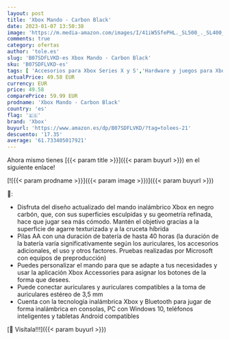 ```yaml
---
layout: post
title: 'Xbox Mando - Carbon Black'
date: 2023-01-07 13:50:38
image: 'https://m.media-amazon.com/images/I/41iW5SfePHL._SL500_._SL400_.jpg'
comments: true
category: ofertas
author: 'tole.es'
slug: 'B07SDFLVKD-es Xbox Mando - Carbon Black'
sku: 'B07SDFLVKD-es'
tags: [ 'Accesorios para Xbox Series X y S','Hardware y juegos para Xbox Series X y S','Mandos y controles para Xbox Series X y S','Videojuegos','xbox','🇪🇸', ]
actualPrice: 49.58 EUR
currency: EUR
price: 49.58
comparePrice: 59.99 EUR
prodname: 'Xbox Mando - Carbon Black'
country: 'es'
flag: '🇪🇸'
brand: 'Xbox'
buyurl: 'https://www.amazon.es/dp/B07SDFLVKD/?tag=tolees-21'
descuento: '17.35'
average: '61.733405017921'
---
```


Ahora mismo tienes [{{< param title >}}]({{< param buyurl >}}) en el siguiente enlace!

[![{{< param prodname >}}]({{< param image >}})]({{< param buyurl >}})

🔎:

- Disfruta del diseño actualizado del mando inalámbrico Xbox en negro carbón, que, con sus superficies esculpidas y su geometría refinada, hace que jugar sea más cómodo. Mantén el objetivo gracias a la superficie de agarre texturizada y a la cruceta híbrida
- Pilas AA con una duración de batería de hasta 40 horas (la duración de la batería varía significativamente según los auriculares, los accesorios adicionales, el uso y otros factores. Pruebas realizadas por Microsoft con equipos de preproducción)
- Puedes personalizar el mando para que se adapte a tus necesidades y usar la aplicación Xbox Accessories para asignar los botones de la forma que desees.
- Puede conectar auriculares y auriculares compatibles a la toma de auriculares estéreo de 3,5 mm
- Cuenta con la tecnología inalámbrica Xbox y Bluetooth para jugar de forma inalámbrica en consolas, PC con Windows 10, teléfonos inteligentes y tabletas Android compatibles

[🛒 Visítala!!!]({{< param buyurl >}})
